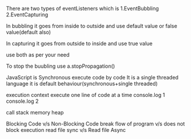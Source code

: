 There are two types of eventListeners which is 
1.EventBubbling
2.EventCapturing


In bubbling it goes from inside to outside and use default value or false value(default also)


In capturing it goes from outside to inside and use true value

use both as per your need


To stop the buubling use a.stopPropagation()


JavaScript is Synchronous 
execute code by code
It is a single threaded language
it is default behaviour(synchronous+single threaded)

execution context 
execute one line of code at a time
console.log 1
console.log 2

call stack  memory heap



Blocking Code v/s Non-Blocking Code
break flow of program v/s does not block execution
read file sync v/s Read file Async